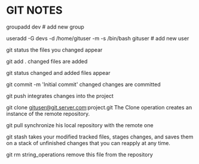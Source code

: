 # GIT NOTES

groupadd dev            # add new group

useradd -G devs -d /home/gituser -m -s /bin/bash gituser             # add new user

git status                 the files you changed appear

git add .                  changed files are added

git status                 changed and added files appear

git commit -m 'Initial commit'           changed changes are committed

git push                  integrates changes into the project

git clone gituser@git.server.com:project.git            The Clone operation creates an instance of the remote repository.

git pull               synchronize his local repository with the remote one

git stash               takes your modified tracked files, stages changes, and saves them on a stack of unfinished changes that you can reapply at any time.

git rm string_operations       remove this file from the repository

